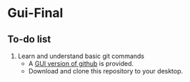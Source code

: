 # Gui-Final

## To-do list
1. Learn and understand basic git commands
   - A [GUI version of github](https://desktop.github.com/) is provided.
   - Download and clone this repository to your desktop.

